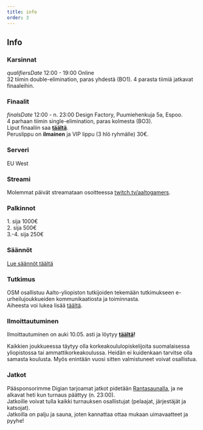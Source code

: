 ```yaml
---
title: info
order: 3
---
```


## Info

### Karsinnat

$qualifiersDate$ 12:00 - 19:00 Online  
32 tiimin double-elimination, paras yhdestä (BO1). 4 parasta tiimiä jatkavat finaaleihin.

### Finaalit

$finalsDate$ 12:00 - n. 23:00 Design Factory, Puumiehenkuja 5a, Espoo.  
4 parhaan tiimin single-elimination, paras kolmesta (BO3).  
Liput finaaliin saa **[täältä](https://kide.app/events/ce22c41b-8133-4353-b3d1-ad7360ce9175)**.  
Peruslippu on **ilmainen** ja VIP lippu (3 hlö ryhmälle) 30€.

### Serveri

EU West

### Streami

Molemmat päivät streamataan osoitteessa [twitch.tv/aaltogamers](https://twitch.tv/aaltogamers).

### Palkinnot

1\. sija 1000€  
2\. sija 500€  
3\.-4. sija 250€

### Säännöt

[Lue säännöt täältä](https://docs.google.com/document/d/1waaq1OgqcMJkLjUnUPSOOP2veuxfPzY9/edit?usp=sharing&ouid=105544790108138006577&rtpof=true&sd=true)

### Tutkimus

OSM osallistuu Aalto-yliopiston tutkijoiden tekemään tutkimukseen e-urheilujoukkueiden kommunikaatiosta ja toiminnasta.  
Aiheesta voi lukea lisää [täältä](https://docs.google.com/document/d/1igqIM28yewJ6KOqbOrDJ-MG5qXCz43BeE0lIpeGM-Wc/edit?usp=sharing).

### Ilmoittautuminen

Ilmoittautuminen on auki 10.05. asti ja löytyy **[täältä](https://forms.gle/eNdR5P2SMZBWsvHK6)!**

Kaikkien joukkueessa täytyy olla korkeakoululopiskelijoita suomalaisessa yliopistossa tai ammattikorkeakoulussa. Heidän ei kuidenkaan tarvitse olla samasta koulusta. Myös enintään vuosi sitten valmistuneet voivat osallistua.

### Jatkot

Pääsponsorimme Digian tarjoamat jatkot pidetään [Rantasaunalla](https://www.ayy.fi/fi/rantasauna), ja ne alkavat heti kun turnaus päättyy (n. 23:00).  
Jatkoille voivat tulla kaikki turnauksen osallistujat (pelaajat, järjestäjät ja katsojat).  
Jatkoilla on palju ja sauna, joten kannattaa ottaa mukaan uimavaatteet ja pyyhe!
